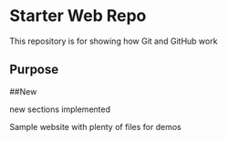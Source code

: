 # Starter Web Repo

This repository is for showing how Git and GitHub work

## Purpose

##New

new sections implemented

Sample website with plenty of files for demos